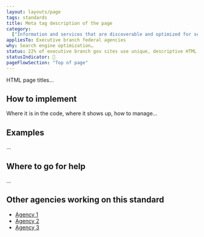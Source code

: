 ```yaml
---
layout: layouts/page
tags: standards
title: Meta tag description of the page
category:
  ["Information and services that are discoverable and optimized for search"]
appliesTo: Executive branch federal agencies
why: Search engine optimization…
status: 22% of executive branch gov sites use unique, descriptive HTML page titles
statusIndicator: 🔴
pageFlowSection: "Top of page"
---
```


HTML page titles…

## How to implement

Where it is in the code, where it shows up, how to manage…

## Examples

...

## Where to go for help

...

## Other agencies working on this standard

- [Agency 1]()
- [Agency 2]()
- [Agency 3]()
